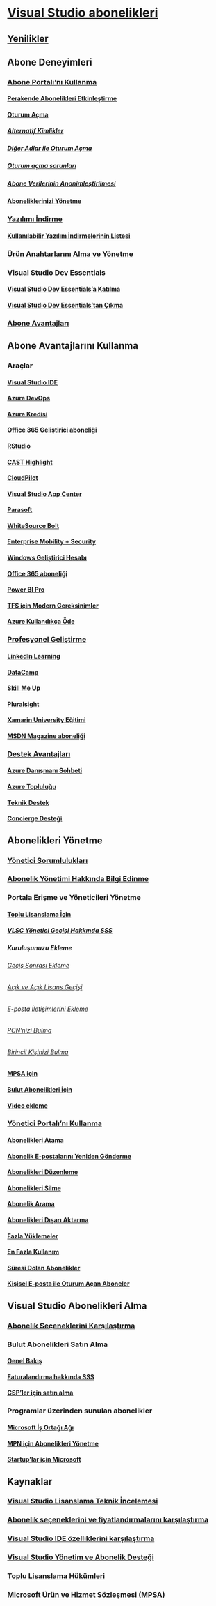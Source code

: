 # [Visual Studio abonelikleri](index.md)
## [Yenilikler](whats-new-in-subscriptions.md)
## Abone Deneyimleri
### [Abone Portalı’nı Kullanma](using-the-subscriber-portal.md)
#### [Perakende Abonelikleri Etkinleştirme](activate-store-subscriptions.md)
#### [Oturum Açma](signing-in.md)
##### [Alternatif Kimlikler](vs-alternate-identity.md)
##### [Diğer Adlar ile Oturum Açma](aliasing.md)
##### [Oturum açma sorunları](sign-in-issues.md)
##### [Abone Verilerinin Anonimleştirilmesi](anonymization.md)
#### [Aboneliklerinizi Yönetme](manage-vs-subscriptions.md)
### [Yazılımı İndirme](subscriber-downloads.md)
#### [Kullanılabilir Yazılım İndirmelerinin Listesi](software-download-list.md)
### [Ürün Anahtarlarını Alma ve Yönetme](product-keys.md)
### Visual Studio Dev Essentials
#### [Visual Studio Dev Essentials’a Katılma](join-dev-essentials.md)
#### [Visual Studio Dev Essentials’tan Çıkma](leave-vsde.md)
### [Abone Avantajları](subscriber-benefits.md)
## Abone Avantajlarını Kullanma
### Araçlar
#### [Visual Studio IDE](vs-ide-benefit.md)
#### [Azure DevOps](vs-azure-devops.md)
#### [Azure Kredisi](vs-azure.md)
#### [Office 365 Geliştirici aboneliği](vs-office-dev.md)
#### [RStudio](vs-rstudio.md)
#### [CAST Highlight](vs-cast.md)
#### [CloudPilot](vs-cloudpilot.md)
#### [Visual Studio App Center](vs-visual-studio-app-center.md)
#### [Parasoft](vs-parasoft.md)
#### [WhiteSource Bolt](vs-whitesource.md)
#### [Enterprise Mobility + Security](vs-ems.md)
#### [Windows Geliştirici Hesabı](vs-windows-dev.md)
#### [Office 365 aboneliği](vs-office365.md)
#### [Power BI Pro](vs-pbi.md)
#### [TFS için Modern Gereksinimler](vs-modernreq.md)
#### [Azure Kullandıkça Öde](vs-azure-payg.md)
### [Profesyonel Geliştirme](professional-development.md)
#### [LinkedIn Learning](vs-linkedin-learning.md)
#### [DataCamp](vs-datacamp.md)
#### [Skill Me Up](vs-opsgility.md)
#### [Pluralsight](vs-pluralsight.md)
#### [Xamarin University Eğitimi](vs-xamarin.md)
#### [MSDN Magazine aboneliği](vs-msdn.md)
### [Destek Avantajları](technical-support.md)
#### [Azure Danışmanı Sohbeti](vs-azure-advisory-chat.md)
#### [Azure Topluluğu](vs-azure-community.md)
#### [Teknik Destek](vs-tech-support.md)
#### [Concierge Desteği](vs-concierge-chat.md)
## Abonelikleri Yönetme
### [Yönetici Sorumlulukları](admin-responsibilities.md)
### [Abonelik Yönetimi Hakkında Bilgi Edinme](subscription-management-info.md)
### Portala Erişme ve Yöneticileri Yönetme
#### [Toplu Lisanslama İçin](volume-license-admins.md)
##### [VLSC Yönetici Geçişi Hakkında SSS](vlsc-admin-faq.md)
##### Kuruluşunuzu Ekleme
###### [Geçiş Sonrası Ekleme](post-migration-onboarding.md)
###### [Açık ve Açık Lisans Geçişi](open-migration.md)
###### [E-posta İletişimlerini Ekleme](volume-license-onboarding-email.md)
###### [PCN’nizi Bulma](find-pcn.md)
###### [Birincil Kişinizi Bulma](find-primary-contact.md)
#### [MPSA için](mpsa.md)
#### [Bulut Abonelikleri İçin](cloud-admin.md)
#### [Video ekleme](https://youtu.be/plSu6fpi7UI)
### [Yönetici Portalı’nı Kullanma](using-admin-portal.md)
#### [Abonelikleri Atama](assign-license.md)
#### [Abonelik E-postalarını Yeniden Gönderme](resend-assignment-email.md)
#### [Abonelikleri Düzenleme](edit-license.md)
#### [Abonelikleri Silme](delete-license.md)
#### [Abonelik Arama](search-license.md)
#### [Abonelikleri Dışarı Aktarma](exporting-subscriptions.md)
#### [Fazla Yüklemeler](handle-overclaimed-license.md)
#### [En Fazla Kullanım](maximum-usage.md)
#### [Süresi Dolan Abonelikler](handle-expired-license.md)
#### [Kişisel E-posta ile Oturum Açan Aboneler](personal-email-sign-ins.md)
## Visual Studio Abonelikleri Alma
### [Abonelik Seçeneklerini Karşılaştırma](https://visualstudio.microsoft.com/vs/pricing)
### Bulut Abonelikleri Satın Alma
#### [Genel Bakış](vscloud-overview.md)
#### [Faturalandırma hakkında SSS](vscloud-billing-faq.md)
#### [CSP’ler için satın alma](vscloud-csp.md)
### Programlar üzerinden sunulan abonelikler
#### [Microsoft İş Ortağı Ağı](program-mpn.md)
#### [MPN için Abonelikleri Yönetme](manage-mpn-subscriptions.md)
#### [Startup’lar için Microsoft](program-startups.md)
## Kaynaklar
### [Visual Studio Lisanslama Teknik İncelemesi](https://aka.ms/vslicensing)
### [Abonelik seçeneklerini ve fiyatlandırmalarını karşılaştırma](https://visualstudio.microsoft.com/vs/pricing)
### [Visual Studio IDE özelliklerini karşılaştırma](https://visualstudio.microsoft.com/vs/compare)
### [Visual Studio Yönetim ve Abonelik Desteği](https://visualstudio.microsoft.com/support/support-overview-vs)
### [Toplu Lisanslama Hükümleri](https://www.microsoft.com/en-us/licensing/product-licensing/products.aspx)
### [Microsoft Ürün ve Hizmet Sözleşmesi (MPSA)](https://www.microsoft.com/en-us/licensing/mpsa/default.aspx)
